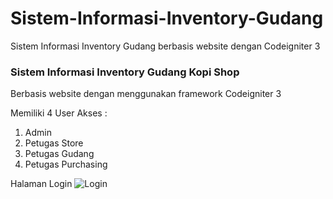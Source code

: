 # Sistem-Informasi-Inventory-Gudang
Sistem Informasi Inventory Gudang berbasis website dengan Codeigniter 3

### **Sistem Informasi Inventory Gudang Kopi Shop**
Berbasis website dengan menggunakan framework Codeigniter 3

Memiliki 4 User Akses :
1. Admin
2. Petugas Store
3. Petugas Gudang
4. Petugas Purchasing


Halaman Login
![Login](https://user-images.githubusercontent.com/45915194/154632909-1e05c2c1-8b06-41ec-8216-60d88817d7b7.PNG)

